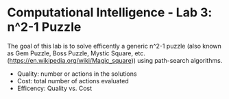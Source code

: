 # Computational Intelligence - Lab 3: n^2-1 Puzzle

The goal of this lab is to solve efficently a generic n^2-1 puzzle 
(also known as Gem Puzzle, Boss Puzzle, Mystic Square, etc. (https://en.wikipedia.org/wiki/Magic_square)) using path-search algorithms.
- Quality: number or actions in the solutions
- Cost: total number of actions evaluated
- Efficency: Quality vs. Cost